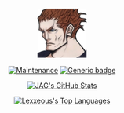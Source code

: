 <!--––––––––––––––––––––––––––––––––––––––––––––––––––––––––––––––––––––––––––––––––––––––––––––––––––––––––––––––––-->

<!-- Lexxeous > README.md -->

<!--–––––––––––––––––––––––––––––––––––––––––––– HEADER PROFILE IMAGES –––––––––––––––––––––––––––––––––––––––––––––-->

<p align="center">
  <img src=".pics/lexx_headshot_clear.png" width=100px class="center">
</p>

<!--––––––––––––––––––––––––––––––––––––––––––––––––– PILLS/BADGES –––––––––––––––––––––––––––––––––––––––––––––––––-->

<p align="center">
  <a href="https://GitHub.com/Naereen/StrapDown.js/graphs/commit-activity"><img src="https://img.shields.io/badge/Maintained%3F-yes-green.svg" alt="Maintenance"></a>
  <a href="https://shields.io/"><img src="https://img.shields.io/badge/Version:-0.0.3-GREEN.svg" alt="Generic badge"></a>
</p>
 
<!-- 
![Maintenance](https://img.shields.io/badge/Maintained%3F-yes-green.svg)](https://GitHub.com/Naereen/StrapDown.js/graphs/commit-activity)
[![Generic badge](https://img.shields.io/badge/Version:-0.0.3-GREEN.svg)](https://shields.io/)
-->

<!--––––––––––––––––––––––––––––––––––––––––––––––––– PROFILE STATS ––––––––––––––––––––––––––––––––––––––––––––––––-->

<p align="center">
  <a href="https://github.com/anuraghazra/github-readme-stats"><img src="https://github-readme-stats.vercel.app/api?username=Lexxeous&theme=blue-green" alt="JAG's GitHub Stats"></a>
</p>
<p align="center">
  <a href="https://github.com/anuraghazra/github-readme-stats"><img src="https://github-readme-stats.vercel.app/api/top-langs/?username=Lexxeous&theme=blue-green" alt="Lexxeous's Top Languages"></a>
</p>

<!--
[![JAG's GitHub Stats](https://github-readme-stats.vercel.app/api?username=Lexxeous&theme=blue-green)](https://github.com/anuraghazra/github-readme-stats)
[![Lexxeous's Top Languages](https://github-readme-stats.vercel.app/api/top-langs/?username=Lexxeous&theme=blue-green)](https://github.com/anuraghazra/github-readme-stats) -->


<!--––––––––––––––––––––––––––––––––––––––––––––––––––––––––––––––––––––––––––––––––––––––––––––––––––––––––––––––––-->